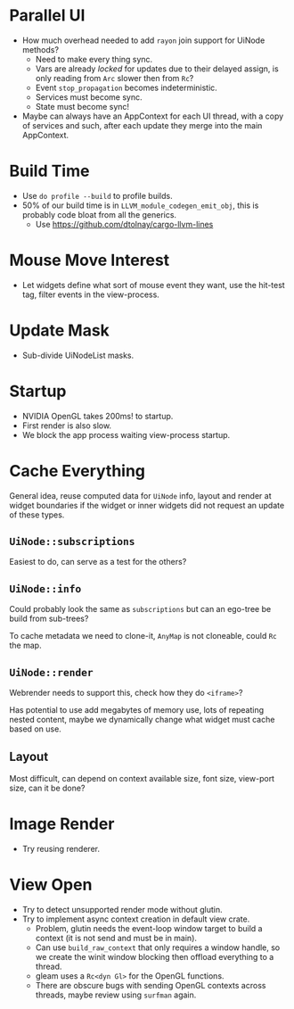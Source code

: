 # Parallel UI

* How much overhead needed to add `rayon` join support for UiNode methods?
    * Need to make every thing sync.
    * Vars are already *locked* for updates due to their delayed assign, is only reading from `Arc` slower then from `Rc`?
    * Event `stop_propagation` becomes indeterministic.
    * Services must become sync.
    * State must become sync!
* Maybe can always have an AppContext for each UI thread, with a copy of services and such, after each update they merge into
  the main AppContext.

# Build Time

* Use `do profile --build` to profile builds.
* 50% of our build time is in `LLVM_module_codegen_emit_obj`, this is probably code bloat from all the generics.
  - Use https://github.com/dtolnay/cargo-llvm-lines

# Mouse Move Interest

* Let widgets define what sort of mouse event they want, use the hit-test tag, filter events in the view-process.

# Update Mask

* Sub-divide UiNodeList masks.

# Startup

* NVIDIA OpenGL takes 200ms! to startup.
* First render is also slow.
* We block the app process waiting view-process startup.

# Cache Everything

General idea, reuse computed data for `UiNode` info, layout and render at
widget boundaries if the widget or inner widgets did not request an update of these types.

## `UiNode::subscriptions` 

Easiest to do, can serve as a test for the others?

## `UiNode::info`

Could probably look the same as `subscriptions` but can an ego-tree be build from sub-trees?

To cache metadata we need to clone-it, `AnyMap` is not cloneable, could `Rc` the map.

## `UiNode::render`

Webrender needs to support this, check how they do `<iframe>`?

Has potential to use add megabytes of memory use, lots of repeating nested content, 
maybe we dynamically change what widget must cache based on use.

## Layout

Most difficult, can depend on context available size, font size, view-port size, can it be done?

# Image Render

* Try reusing renderer.

# View Open

* Try to detect unsupported render mode without glutin.
* Try to implement async context creation in default view crate.
    - Problem, glutin needs the event-loop window target to build a context (it is not send and must be in main).
    - Can use `build_raw_context` that only requires a window handle, so we create the winit window blocking then offload
      everything to a thread.
    - gleam uses a `Rc<dyn Gl>` for the OpenGL functions.
    - There are obscure bugs with sending OpenGL contexts across threads, maybe review using `surfman` again.